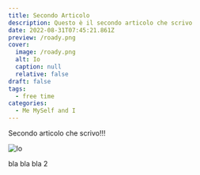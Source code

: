 ```yaml
---
title: Secondo Articolo
description: Questo è il secondo articolo che scrivo
date: 2022-08-31T07:45:21.861Z
preview: /roady.png
cover:
  image: /roady.png
  alt: Io
  caption: null
  relative: false
draft: false
tags:
  - free time
categories:
  - Me MySelf and I
---
```


Secondo articolo che scrivo!!!

![Io](/roady.png)

bla bla bla 2

